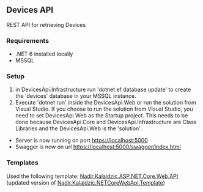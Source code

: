 ## Devices API

REST API for retrieving Devices

### Requirements

- .NET 6 installed locally
- MSSQL

### Setup

1. in DevicesApi.Infrastructure run 'dotnet ef database update' to create the 'devices' database in your MSSQL instance.
2. Execute 'dotnet run' inside the DevicesApi.Web or run the solution from Visual Studio.
   If you choose to run the solution from Visual Studio, you need to set DevicesApi.Web as the Startup project.
   This needs to be done because DevicesApi.Core and DevicesApi.Infrastructure are Class Libraries and the DevicesApi.Web
   is the 'solution'.

- Server is now running on port [https://localhost:5000](https://localhost:5000)
- Swagger is now on url [https://localhost:5000/swagger/index.html](https://localhost:5000/swagger/index.html)

### Templates

Used the following template:
[Nadir.Kalajdzic.ASP.NET.Core.Web.API](https://www.nuget.org/packages/Nadir.Kalajdzic.ASP.NET.Core.Web.API)
(updated version of [Nadir.Kalajdzic.NETCoreWebApi.Template](https://www.nuget.org/packages/Nadir.Kalajdzic.NETCoreWebApi.Template))
